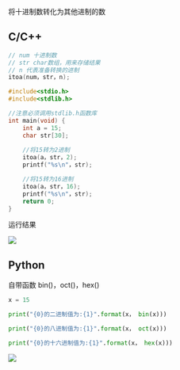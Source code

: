 <!--
 * @Description: 
 * @Version: 1.0
 * @Author: DaLao
 * @Email: dalao_li@163.com
 * @Date: 2021-01-16 17:59:34
 * @LastEditors: DaLao
 * @LastEditTime: 2021-11-06 14:12:09
-->
将十进制数转化为其他进制的数


## C/C++

```c
// num 十进制数
// str char数组，用来存储结果
// n 代表准备转换的进制
itoa(num，str，n);
```

```c++
#include<stdio.h>
#include<stdlib.h>

//注意必须调用stdlib.h函数库
int main(void) {
    int a = 15;
    char str[30];
	
    //将15转为2进制
    itoa(a，str，2);
    printf("%s\n"，str);

    //将15转为16进制
    itoa(a，str，16);
    printf("%s\n"，str);
    return 0;
}

```
运行结果

![](https://cdn.hurra.ltd/img/20200625220131.png)

## Python

自带函数 bin()，oct()，hex()

```python
x = 15

print("{0}的二进制值为:{1}".format(x， bin(x)))

print("{0}的八进制值为:{1}".format(x， oct(x)))

print("{0}的十六进制值为:{1}".format(x， hex(x)))

```

![](https://cdn.hurra.ltd/img/20200625220558.png)
